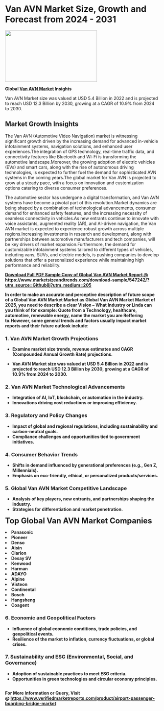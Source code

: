 <H1>Van AVN Market Size, Growth and Forecast from 2024 - 2031</H1><img class="aligncenter size-medium wp-image-584254" src="https://thirdeyenews.in/wp-content/uploads/2024/09/Global-Market-Research-300x168.jpeg" alt="" width="300" height="168" /><p><strong>Global&nbsp;<a href="https://www.marketsizeandtrends.com/download-sample/547242/?utm_source=Github8j?utm_medium=205">Van AVN Market</a> Insights</strong></p><p>Van AVN Market size was valued at USD 5.4 Billion in 2022 and is projected to reach USD 12.3 Billion by 2030, growing at a CAGR of 10.9% from 2024 to 2030.</p><p><h2>Market Growth Insights</h2> <p>The Van AVN (Automotive Video Navigation) market is witnessing significant growth driven by the increasing demand for advanced in-vehicle infotainment systems, navigation solutions, and enhanced user experiences.The integration of GPS technology, real-time traffic data, and connectivity features like Bluetooth and Wi-Fi is transforming the automotive landscape.Moreover, the growing adoption of electric vehicles (EVs) and smart cars, along with the rise of autonomous driving technologies, is expected to further fuel the demand for sophisticated AVN systems in the coming years.The global market for Van AVN is projected to grow at a steady pace, with a focus on innovation and customization options catering to diverse consumer preferences.</p> <p><strong><a href="#"></a></strong></p> <p>The automotive sector has undergone a digital transformation, and Van AVN systems have become a pivotal part of this revolution.Market dynamics are being shaped by a combination of technological advancements, consumer demand for enhanced safety features, and the increasing necessity of seamless connectivity in vehicles.As new entrants continue to innovate with voice assistants, augmented reality (AR), and AI-driven navigation, the Van AVN market is expected to experience robust growth across multiple regions.Increasing investments in research and development, along with partnerships between automotive manufacturers and tech companies, will be key drivers of market expansion.Furthermore, the demand for customizable infotainment systems tailored to different types of vehicles, including vans, SUVs, and electric models, is pushing companies to develop solutions that offer a personalized experience while maintaining high performance and reliability.<p><strong><a href="#"></p><p><span class=""><strong>Download Full PDF Sample Copy of Global Van AVN Market Report</strong> @ <a href="https://www.marketsizeandtrends.com/download-sample/547242/?utm_source=Github8j?utm_medium=205" target="_blank">https://www.marketsizeandtrends.com/download-sample/547242/?utm_source=Github8j?utm_medium=205</a></span></p><p>In order to make an accurate and perceptive description of future scope of a Global&nbsp;Van AVN Market Market as Global&nbsp;Van AVN Market Market of 2025, you need to describe a clear Vision &ndash; What Industry or Linda can you think of for example: Quote from a Technology, healthcare, automotive, renewable energy, name the market you are Reffering to.However, some general trends and factors usually impact market reports and their future outlook include:</p><h3>1.&nbsp;<strong>Van AVN Market Growth Projections</strong></h3><ul><li>Examine market size trends, revenue estimates and CAGR (Compounded Annual Growth Rate) projections.</li><li><p>Van AVN Market size was valued at USD 5.4 Billion in 2022 and is projected to reach USD 12.3 Billion by 2030, growing at a CAGR of 10.9% from 2024 to 2030.</p></li></ul><h3>2.&nbsp;<strong>Van AVN Market Technological Advancements</strong></h3><ul><li>Integration of AI, IoT, blockchain, or automation in the industry.</li><li>Innovations driving cost reductions or improving efficiency.</li></ul><h3>3.&nbsp;<strong>Regulatory and Policy Changes</strong></h3><ul><li>Impact of global and regional regulations, including sustainability and carbon-neutral goals.</li><li>Compliance challenges and opportunities tied to government initiatives.</li></ul><h3>4.&nbsp;<strong>Consumer Behavior Trends</strong></h3><ul><li>Shifts in demand influenced by generational preferences (e.g., Gen Z, Millennials).</li><li>Emphasis on eco-friendly, ethical, or personalized products/services.</li></ul><h3>5.&nbsp;<strong>Global Van AVN Market Competitive Landscape</strong></h3><ul><li>Analysis of key players, new entrants, and partnerships shaping the industry.</li><li>Strategies for differentiation and market penetration.</li></ul><p data-pm-slice="1 1 []"><span style="color: inherit; font-family: inherit; font-size: 25px;">Top Global Van AVN Market Companies</span></p><div class="" data-test-id=""><p><li>Panasonic</li><li> Pioneer</li><li> Denso</li><li> Aisin</li><li> Clarion</li><li> Desay SV</li><li> Kenwood</li><li> Harman</li><li> ADAYO</li><li> Alpine</li><li> Visteon</li><li> Continental</li><li> Bosch</li><li> Hangsheng</li><li> Coagent</li></p></div><h3>6.&nbsp;<strong>Economic and Geopolitical Factors</strong></h3><ul><li>Influence of global economic conditions, trade policies, and geopolitical events.</li><li>Resilience of the market to inflation, currency fluctuations, or global crises.</li></ul><h3>7.&nbsp;<strong>Sustainability and ESG (Environmental, Social, and Governance)</strong></h3><ul><li>Adoption of sustainable practices to meet ESG criteria.</li><li>Opportunities in green technologies and circular economy principles.</li></ul><h2><strong style="font-size: 14px;">For More Information or Query, Visit @&nbsp;</strong><a style="background-color: #ffffff; font-size: 14px;" href="https://www.marketsizeandtrends.com/report/van-avn-market/" target="_blank">https://www.verifiedmarketreports.com/product/airport-passenger-boarding-bridge-market</a></h2>